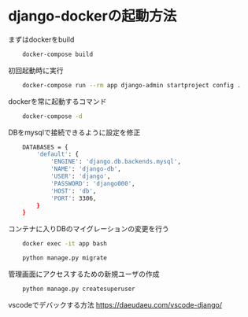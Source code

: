 # django-dockerの起動方法

まずはdockerをbuild

```bash
    docker-compose build
```
初回起動時に実行
```bash
	docker-compose run --rm app django-admin startproject config .
```

dockerを常に起動するコマンド
```bash
	docker-compose -d
```
DBをmysqlで接続できるように設定を修正
```bash
	DATABASES = {
		'default': {
			'ENGINE': 'django.db.backends.mysql',
			'NAME': 'django-db',
			'USER': 'django',
			'PASSWORD': 'django000',
			'HOST': 'db',
			'PORT': 3306,
		}
	}		
```

コンテナに入りDBのマイグレーションの変更を行う
```bash
	docker exec -it app bash
```
```bash
	python manage.py migrate
```

管理画面にアクセスするための新規ユーザの作成
```bash
	python manage.py createsuperuser
```

vscodeでデバックする方法
https://daeudaeu.com/vscode-django/


